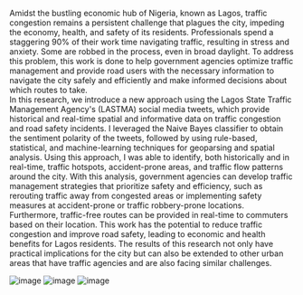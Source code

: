 Amidst the bustling economic hub of Nigeria, known as Lagos, traffic congestion remains a persistent challenge that plagues the city, impeding the economy, health, and safety of its residents. Professionals spend a staggering 90% of their work time navigating traffic, resulting in stress and anxiety. Some are robbed in the process, even in broad daylight. To address this problem, this work is done to help government agencies optimize traffic management and provide road users with the necessary information to navigate the city safely and efficiently and make informed decisions about which routes to take.  
In this research, we introduce a new approach using the Lagos State Traffic Management Agency's (LASTMA) social media tweets, which provide historical and real-time spatial and informative data on traffic congestion and road safety incidents. I leveraged the Naive Bayes classifier to obtain the sentiment polarity of the tweets, followed by using rule-based, statistical, and machine-learning techniques for geoparsing and spatial analysis. 
Using this approach, I was able to identify, both historically and in real-time, traffic hotspots, accident-prone areas, and traffic flow patterns around the city. 
With this analysis, government agencies can develop traffic management strategies that prioritize safety and efficiency, such as rerouting traffic away from congested areas or implementing safety measures at accident-prone or traffic robbery-prone locations. Furthermore, traffic-free routes can be provided in real-time to commuters based on their location. 
This work has the potential to reduce traffic congestion and improve road safety, leading to economic and health benefits for Lagos residents. The results of this research not only have practical implications for the city but can also be extended to other urban areas that have traffic agencies and are also facing similar challenges.

![image](https://github.com/DataScienceNigeria/Research-Papers-by-Data-Science-Nigeria/assets/61704062/1446c06c-c365-4f4a-8013-163a9b107931)
![image](https://github.com/DataScienceNigeria/Research-Papers-by-Data-Science-Nigeria/assets/61704062/f5940a95-f09e-4e34-9e54-ddb8db86cdd5)
![image](https://github.com/DataScienceNigeria/Research-Papers-by-Data-Science-Nigeria/assets/61704062/f1bea292-6c03-4823-a1d6-db108820b3a8)
